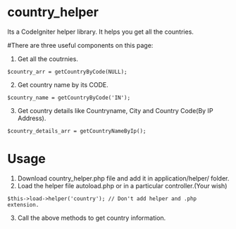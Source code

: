 # country_helper
Its a CodeIgniter helper library. It helps you get all the countries.

#There are three useful components on this page:

1. Get all the coutrnies.
  ```
  $country_arr = getCountryByCode(NULL);
  ```
2. Get country name by its CODE.
  ```
  $country_name = getCountryByCode('IN');
  ```
3. Get country details like Countryname, City and Country Code(By IP Address).
  ```
  $country_details_arr = getCountryNameByIp();
  ```
  
  # Usage
  
  1. Download country_helper.php file and add it in application/helper/ folder.
  2. Load the helper file autoload.php or in a particular controller.(Your wish)
   ```
   $this->load->helper('country'); // Don't add helper and .php extension.
   ```
  3. Call the above methods to get country information.
